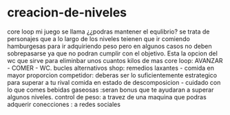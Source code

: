 # creacion-de-niveles
core loop 
mi juego se llama  ¿¿podras mantener el equlibrio?
se trata de personajes que a lo largo de los niveles teienen que ir comiendo hamburgesas para ir adquiriendo peso pero en algunos casos no deben 
sobrepasarse ya que no podran cumplir con el objetivo. Esta la opcion del wc que sirve para eliminbar unos cuantos kilos de mas
core loop:  AVANZAR - COMER - WC.
bucles alternativos 
shop: remedios laxantes -  comida en mayor proporcion
competidor: deberas ser lo suficientemente  estrategico para superar a tu rival
comida en estado de descomposicion - cuidado con lo que comes
bebidas gaseosas :seran bonus  que te ayudaran a superar algunos niveles.
control de peso: a  travez de una maquina  que podras adquerir
conecciones : a redes sociales
